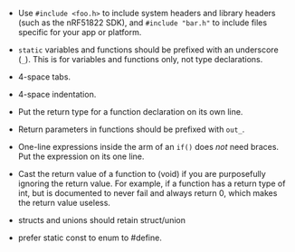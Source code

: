 * Use `#include <foo.h>` to include system headers and library headers (such as the nRF51822 SDK), and `#include "bar.h"` to include files specific for your app or platform.

* `static` variables and functions should be prefixed with an underscore (`_`). This is for variables and functions only, not type declarations.

* 4-space tabs.

* 4-space indentation.

* Put the return type for a function declaration on its own line.

* Return parameters in functions should be prefixed with `out_`.

* One-line expressions inside the arm of an `if()` does _not_ need braces. Put the expression on its one line.

* Cast the return value of a function to (void) if you are purposefully ignoring the return value. For example, if a function has a return type of int, but is documented to never fail and always return 0, which makes the return value useless.

* structs and unions should retain struct/union

* prefer static const to enum to #define.
